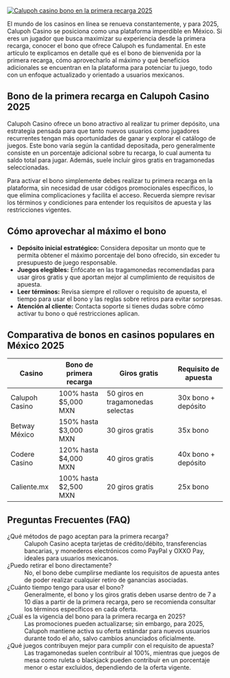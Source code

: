 [![Calupoh casino bono en la primera recarga 2025](https://123-caf.pages.dev/gitsignup.png)](https://vrmoo.ru/Bt82HjjY)

<p>El mundo de los casinos en línea se renueva constantemente, y para 2025, Calupoh Casino se posiciona como una plataforma imperdible en México. Si eres un jugador que busca maximizar su experiencia desde la primera recarga, conocer el bono que ofrece Calupoh es fundamental. En este artículo te explicamos en detalle qué es el bono de bienvenida por la primera recarga, cómo aprovecharlo al máximo y qué beneficios adicionales se encuentran en la plataforma para potenciar tu juego, todo con un enfoque actualizado y orientado a usuarios mexicanos.</p>  <h2>Bono de la primera recarga en Calupoh Casino 2025</h2> <p>Calupoh Casino ofrece un bono atractivo al realizar tu primer depósito, una estrategia pensada para que tanto nuevos usuarios como jugadores recurrentes tengan más oportunidades de ganar y explorar el catálogo de juegos. Este bono varía según la cantidad depositada, pero generalmente consiste en un porcentaje adicional sobre tu recarga, lo cual aumenta tu saldo total para jugar. Además, suele incluir giros gratis en tragamonedas seleccionadas.</p> <p>Para activar el bono simplemente debes realizar tu primera recarga en la plataforma, sin necesidad de usar códigos promocionales específicos, lo que elimina complicaciones y facilita el acceso. Recuerda siempre revisar los términos y condiciones para entender los requisitos de apuesta y las restricciones vigentes.</p>  <h2>Cómo aprovechar al máximo el bono</h2> <ul>   <li><strong>Depósito inicial estratégico:</strong> Considera depositar un monto que te permita obtener el máximo porcentaje del bono ofrecido, sin exceder tu presupuesto de juego responsable.</li>   <li><strong>Juegos elegibles:</strong> Enfócate en las tragamonedas recomendadas para usar giros gratis y que aportan mejor al cumplimiento de requisitos de apuesta.</li>   <li><strong>Leer términos:</strong> Revisa siempre el rollover o requisito de apuesta, el tiempo para usar el bono y las reglas sobre retiros para evitar sorpresas.</li>   <li><strong>Atención al cliente:</strong> Contacta soporte si tienes dudas sobre cómo activar tu bono o qué restricciones aplican.</li> </ul>  <h2>Comparativa de bonos en casinos populares en México 2025</h2> <table>   <thead>     <tr>       <th>Casino</th>       <th>Bono de primera recarga</th>       <th>Giros gratis</th>       <th>Requisito de apuesta</th>     </tr>   </thead>   <tbody>     <tr>       <td>Calupoh Casino</td>       <td>100% hasta $5,000 MXN</td>       <td>50 giros en tragamonedas selectas</td>       <td>30x bono + depósito</td>     </tr>     <tr>       <td>Betway México</td>       <td>150% hasta $3,000 MXN</td>       <td>30 giros gratis</td>       <td>35x bono</td>     </tr>     <tr>       <td>Codere Casino</td>       <td>120% hasta $4,000 MXN</td>       <td>40 giros gratis</td>       <td>40x bono + depósito</td>     </tr>     <tr>       <td>Caliente.mx</td>       <td>100% hasta $2,500 MXN</td>       <td>20 giros gratis</td>       <td>25x bono</td>     </tr>   </tbody> </table>  <h2>Preguntas Frecuentes (FAQ)</h2> <dl>   <dt>¿Qué métodos de pago aceptan para la primera recarga?</dt>   <dd>Calupoh Casino acepta tarjetas de crédito/débito, transferencias bancarias, y monederos electrónicos como PayPal y OXXO Pay, ideales para usuarios mexicanos.</dd>    <dt>¿Puedo retirar el bono directamente?</dt>   <dd>No, el bono debe cumplirse mediante los requisitos de apuesta antes de poder realizar cualquier retiro de ganancias asociadas.</dd>    <dt>¿Cuánto tiempo tengo para usar el bono?</dt>   <dd>Generalmente, el bono y los giros gratis deben usarse dentro de 7 a 10 días a partir de la primera recarga, pero se recomienda consultar los términos específicos en cada oferta.</dd>    <dt>¿Cuál es la vigencia del bono para la primera recarga en 2025?</dt>   <dd>Las promociones pueden actualizarse; sin embargo, para 2025, Calupoh mantiene activa su oferta estándar para nuevos usuarios durante todo el año, salvo cambios anunciados oficialmente.</dd>    <dt>¿Qué juegos contribuyen mejor para cumplir con el requisito de apuesta?</dt>   <dd>Las tragamonedas suelen contribuir al 100%, mientras que juegos de mesa como ruleta o blackjack pueden contribuir en un porcentaje menor o estar excluidos, dependiendo de la oferta vigente.</dd> </dl>